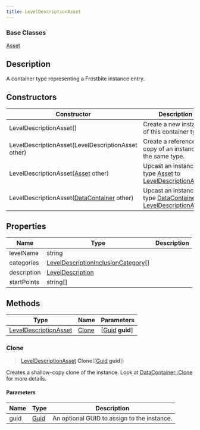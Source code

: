 ```yaml
---
title: LevelDescriptionAsset
---
```

### Base Classes

[Asset](/vext/ref/fb/asset/)

## Description

A container type representing a Frostbite instance entry.

## Constructors

| Constructor                                                                      | Description                                                                                                                       |
| -------------------------------------------------------------------------------- | --------------------------------------------------------------------------------------------------------------------------------- |
| LevelDescriptionAsset()                                                          | Create a new instance of this container type.                                                                                     |
| LevelDescriptionAsset(LevelDescriptionAsset other)                               | Create a reference copy of an instance of the same type.                                                                          |
| LevelDescriptionAsset([Asset](/vext/ref/fb/asset/) other)                                      | Upcast an instance of type [Asset](/vext/ref/fb/asset/) to [LevelDescriptionAsset](/vext/ref/fb/leveldescriptionasset/).                                      |
| LevelDescriptionAsset([DataContainer](/vext/ref/shared/class/datacontainer) other) | Upcast an instance of type [DataContainer](/vext/ref/shared/class/datacontainer) to [LevelDescriptionAsset](/vext/ref/fb/leveldescriptionasset/). |

## Properties

| Name        | Type                                                                       | Description |
| ----------- | -------------------------------------------------------------------------- | ----------- |
| levelName   | string                                                                     |             |
| categories  | [LevelDescriptionInclusionCategory](/vext/ref/fb/leveldescriptioninclusioncategory/)\[\] |             |
| description | [LevelDescription](/vext/ref/fb/leveldescription/)                                       |             |
| startPoints | string\[\]                                                                 |             |

## Methods

| Type                                           | Name            | Parameters                                     |
| ---------------------------------------------- | --------------- | ---------------------------------------------- |
| [LevelDescriptionAsset](/vext/ref/fb/leveldescriptionasset/) | [Clone](#clone) | \[[Guid](/vext/ref/shared/class/guid) **guid**\] |

### Clone

> [LevelDescriptionAsset](/vext/ref/fb/leveldescriptionasset/) **Clone**(\[[Guid](/vext/ref/shared/class/guid) **guid**\])

Creates a shallow-copy clone of the instance. Look at [DataContainer::Clone](/vext/ref/shared/class/datacontainer#clone) for more details.

#### Parameters

| Name | Type         | Description                                 |
| ---- | ------------ | ------------------------------------------- |
| guid | [Guid](/vext/ref/shared/class/guid/) | An optional GUID to assign to the instance. |
